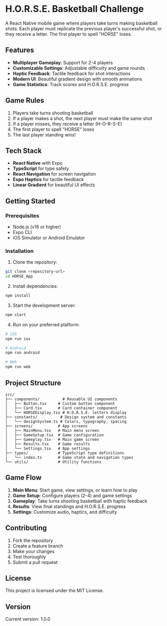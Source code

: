 # H.O.R.S.E. Basketball Challenge

A React Native mobile game where players take turns making basketball shots. Each player must replicate the previous player's successful shot, or they receive a letter. The first player to spell "HORSE" loses.

## Features

- **Multiplayer Gameplay**: Support for 2-4 players
- **Customizable Settings**: Adjustable difficulty and game rounds
- **Haptic Feedback**: Tactile feedback for shot interactions
- **Modern UI**: Beautiful gradient design with smooth animations
- **Game Statistics**: Track scores and H.O.R.S.E. progress

## Game Rules

1. Players take turns shooting basketball
2. If a player makes a shot, the next player must make the same shot
3. If a player misses, they receive a letter (H-O-R-S-E)
4. The first player to spell "HORSE" loses
5. The last player standing wins!

## Tech Stack

- **React Native** with Expo
- **TypeScript** for type safety
- **React Navigation** for screen navigation
- **Expo Haptics** for tactile feedback
- **Linear Gradient** for beautiful UI effects

## Getting Started

### Prerequisites

- Node.js (v16 or higher)
- Expo CLI
- iOS Simulator or Android Emulator

### Installation

1. Clone the repository:
```bash
git clone <repository-url>
cd HORSE_App
```

2. Install dependencies:
```bash
npm install
```

3. Start the development server:
```bash
npm start
```

4. Run on your preferred platform:
```bash
# iOS
npm run ios

# Android
npm run android

# Web
npm run web
```

## Project Structure

```
src/
├── components/          # Reusable UI components
│   ├── Button.tsx     # Custom button component
│   ├── Card.tsx       # Card container component
│   └── HORSEDisplay.tsx # H.O.R.S.E. letters display
├── constants/          # Design system and constants
│   └── designSystem.ts # Colors, typography, spacing
├── screens/           # App screens
│   ├── MainMenu.tsx   # Main menu screen
│   ├── GameSetup.tsx  # Game configuration
│   ├── Gameplay.tsx   # Main game screen
│   ├── Results.tsx    # Game results
│   └── Settings.tsx   # App settings
├── types/             # TypeScript type definitions
│   └── index.ts       # Game state and navigation types
└── utils/             # Utility functions
```

## Game Flow

1. **Main Menu**: Start game, view settings, or learn how to play
2. **Game Setup**: Configure players (2-4) and game settings
3. **Gameplay**: Take turns shooting basketball with haptic feedback
4. **Results**: View final standings and H.O.R.S.E. progress
5. **Settings**: Customize audio, haptics, and difficulty

## Contributing

1. Fork the repository
2. Create a feature branch
3. Make your changes
4. Test thoroughly
5. Submit a pull request

## License

This project is licensed under the MIT License.

## Version

Current version: 1.0.0 